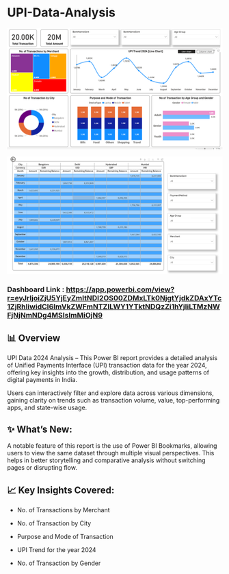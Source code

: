 # UPI-Data-Analysis

![Dashboard Screenshot](https://github.com/HilalAhmad01/UPI-Data-Analysis/blob/main/upi%20analysis%201.png)

![Dashboard Screenshot](https://github.com/HilalAhmad01/UPI-Data-Analysis/blob/main/UPI%20analysis%202.png)

### Dashboard Link : https://app.powerbi.com/view?r=eyJrIjoiZjU5YjEyZmItNDI2OS00ZDMxLTk0NjgtYjdkZDAxYTc1ZjRhIiwidCI6ImVkZWFmNTZlLWY1YTktNDQzZi1hYjliLTMzNWFjNjNmNDg4MSIsImMiOjN9

## 📊 Overview
UPI Data 2024 Analysis – 
This Power BI report provides a detailed analysis of Unified Payments Interface (UPI) transaction data for the year 2024, offering key insights into the growth, distribution, and usage patterns of digital payments in India.

Users can interactively filter and explore data across various dimensions, gaining clarity on trends such as transaction volume, value, top-performing apps, and state-wise usage.

## ✨ What’s New:
A notable feature of this report is the use of Power BI Bookmarks, allowing users to view the same dataset through multiple visual perspectives. This helps in better storytelling and comparative analysis without switching pages or disrupting flow.


## 📈 Key Insights Covered:

- No. of Transactions by Merchant

-  No. of Transaction by City

-  Purpose and Mode of Transaction

-  UPI Trend for the year 2024

-   No. of Transaction by Gender
